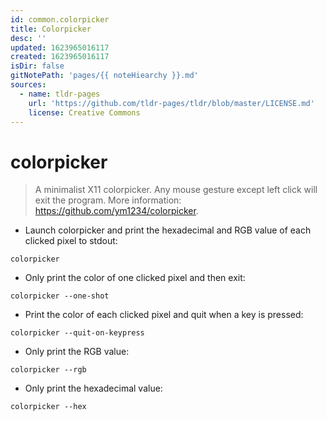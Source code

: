 ```yaml
---
id: common.colorpicker
title: Colorpicker
desc: ''
updated: 1623965016117
created: 1623965016117
isDir: false
gitNotePath: 'pages/{{ noteHiearchy }}.md'
sources:
  - name: tldr-pages
    url: 'https://github.com/tldr-pages/tldr/blob/master/LICENSE.md'
    license: Creative Commons
---
```

# colorpicker

> A minimalist X11 colorpicker.
> Any mouse gesture except left click will exit the program.
> More information: <https://github.com/ym1234/colorpicker>.

- Launch colorpicker and print the hexadecimal and RGB value of each clicked pixel to stdout:

`colorpicker`

- Only print the color of one clicked pixel and then exit:

`colorpicker --one-shot`

- Print the color of each clicked pixel and quit when a key is pressed:

`colorpicker --quit-on-keypress`

- Only print the RGB value:

`colorpicker --rgb`

- Only print the hexadecimal value:

`colorpicker --hex`

